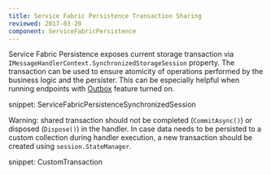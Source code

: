 ```yaml
---
title: Service Fabric Persistence Transaction Sharing
reviewed: 2017-03-20
component: ServiceFabricPersistence
---
```


Service Fabric Persistence exposes current storage transaction via `IMessageHandlerContext.SynchronizedStorageSession` property. The transaction can be used to ensure atomicity of operations performed by the business logic and the persister. This can be especially helpful when running endpoints with [Outbox](/nservicebus/outbox/) feature turned on.

snippet: ServiceFabricPersistenceSynchronizedSession

Warning: shared transaction should not be completed (`CommitAsync()`) or disposed (`Dispose()`) in the handler. In case data needs to be persisted to a custom collection during handler execution, a new transaction should be created using `session.StateManager`.

snippet: CustomTransaction